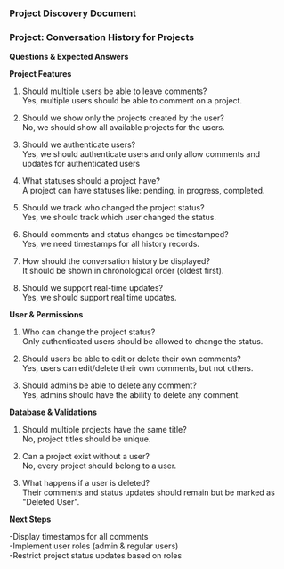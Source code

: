 ### Project Discovery Document

### Project: Conversation History for Projects
**Questions & Expected Answers**

**Project Features**

1. Should multiple users be able to leave comments?  
	Yes, multiple users should be able to comment on a project.

2. Should we show only the projects created by the user?  
	No, we should show all available projects for the users.

3. Should we authenticate users?  
	Yes, we should authenticate users and only allow comments and updates for authenticated users

4. What statuses should a project have?  
	A project can have statuses like: pending, in progress, completed.

5. Should we track who changed the project status?  
	Yes, we should track which user changed the status.

6. Should comments and status changes be timestamped?  
	Yes, we need timestamps for all history records.

7. How should the conversation history be displayed?  
	It should be shown in chronological order (oldest first).

8. Should we support real-time updates?  
	Yes, we should support real time updates.

**User & Permissions**

1. Who can change the project status?  
	Only authenticated users should be allowed to change the status.

2. Should users be able to edit or delete their own comments?  
	Yes, users can edit/delete their own comments, but not others.

3. Should admins be able to delete any comment?  
	Yes, admins should have the ability to delete any comment.

**Database & Validations**

1. Should multiple projects have the same title?  
	No, project titles should be unique.

2. Can a project exist without a user?  
	No, every project should belong to a user.

3. What happens if a user is deleted?  
	Their comments and status updates should remain but be marked as "Deleted User".


**Next Steps**

-Display timestamps for all comments  
-Implement user roles (admin & regular users)  
-Restrict project status updates based on roles  
